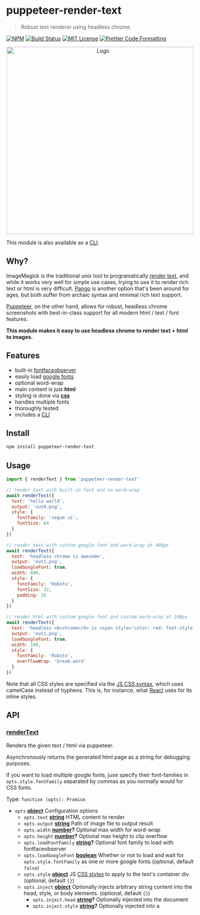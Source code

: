 # puppeteer-render-text

> Robust text renderer using headless chrome.

[![NPM](https://img.shields.io/npm/v/puppeteer-render-text.svg)](https://www.npmjs.com/package/chatgpt) [![Build Status](https://github.com/transitive-bullshit/puppeteer-render-text/actions/workflows/test.yml/badge.svg)](https://github.com/transitive-bullshit/puppeteer-render-text/actions/workflows/test.yml) [![MIT License](https://img.shields.io/badge/license-MIT-blue)](https://github.com/transitive-bullshit/puppeteer-render-text/blob/main/license) [![Prettier Code Formatting](https://img.shields.io/badge/code_style-prettier-brightgreen.svg)](https://prettier.io)

<p align="center">
  <img width="502" alt="Logo" src="https://cdn.rawgit.com/transitive-bullshit/puppeteer-render-text/master/media/logo.png">
</p>

This module is also available as a [CLI](https://github.com/transitive-bullshit/puppeteer-render-text-cli).

## Why?

ImageMagick is the traditional unix tool to programatically [render text](http://www.imagemagick.org/Usage/text/), and while it works very well for simple use cases, trying to use it to render rich text or html is very difficult. [Pango](https://www.pango.org/) is another option that's been around for ages, but both suffer from archaic syntax and minimal rich text support.

[Puppeteer](https://github.com/GoogleChrome/puppeteer), on the other hand, allows for robust, headless chrome screenshots with best-in-class support for all modern html / text / font features.

**This module makes it easy to use headless chrome to render text + html to images.**

## Features

- built-in [fontfaceobserver](https://fontfaceobserver.com/)
- easily load [google fonts](https://fonts.google.com/)
- optional word-wrap
- main content is just **html**
- styling is done via [**css**](https://www.w3schools.com/jsref/dom_obj_style.asp)
- handles multiple fonts
- thoroughly tested
- includes a [CLI](https://github.com/transitive-bullshit/puppeteer-render-text-cli)

## Install

```bash
npm install puppeteer-render-text
```

## Usage

```js
import { renderText } from 'puppeteer-render-text'

// render text with built-in font and no word-wrap
await renderText({
  text: 'hello world',
  output: 'out0.png',
  style: {
    fontFamily: 'segue ui',
    fontSize: 64
  }
})

// render text with custom google font and word-wrap at 400px
await renderText({
  text: 'headless chrome is awesome',
  output: 'out1.png',
  loadGoogleFont: true,
  width: 400,
  style: {
    fontFamily: 'Roboto',
    fontSize: 32,
    padding: 16
  }
})

// render html with custom google font and custom word-wrap at 100px
await renderText({
  text: 'headless <b>chrome</b> is <span style="color: red: font-style: italic;">awesome</span>',
  output: 'out1.png',
  loadGoogleFont: true,
  width: 100,
  style: {
    fontFamily: 'Roboto',
    overflowWrap: 'break-word'
  }
})
```

Note that all CSS styles are specified via the [JS CSS syntax](https://www.w3schools.com/jsref/dom_obj_style.asp), which uses camelCase instead of hyphens. This is, for instance, what [React](https://reactjs.org/docs/dom-elements.html#style) uses for its inline styles.

## API

<!-- Generated by documentation.js. Update this documentation by updating the source code. -->

### [renderText](https://github.com/transitive-bullshit/puppeteer-render-text/blob/84968b73d804d01638692d9196c7d49cbfcd6a61/index.js#L43-L167)

Renders the given text / html via puppeteer.

Asynchronously returns the generated html page as a string for debugging purposes.

If you want to load multiple google fonts, juse specify their font-families in `opts.style.fontFamily`
separated by commas as you normally would for CSS fonts.

Type: `function (opts): Promise`

- `opts` **[object](https://developer.mozilla.org/docs/Web/JavaScript/Reference/Global_Objects/Object)** Configuration options
  - `opts.text` **[string](https://developer.mozilla.org/docs/Web/JavaScript/Reference/Global_Objects/String)** HTML content to render
  - `opts.output` **[string](https://developer.mozilla.org/docs/Web/JavaScript/Reference/Global_Objects/String)** Path of image file to output result
  - `opts.width` **[number](https://developer.mozilla.org/docs/Web/JavaScript/Reference/Global_Objects/Number)?** Optional max width for word-wrap
  - `opts.height` **[number](https://developer.mozilla.org/docs/Web/JavaScript/Reference/Global_Objects/Number)?** Optional max height to clip overflow
  - `opts.loadFontFamily` **[string](https://developer.mozilla.org/docs/Web/JavaScript/Reference/Global_Objects/String)?** Optional font family to load with fontfaceobserver
  - `opts.loadGoogleFont` **[boolean](https://developer.mozilla.org/docs/Web/JavaScript/Reference/Global_Objects/Boolean)** Whether or not to load and wait for `opts.style.fontFamily` as one or more google fonts (optional, default `false`)
  - `opts.style` **[object](https://developer.mozilla.org/docs/Web/JavaScript/Reference/Global_Objects/Object)** JS [CSS styles](https://www.w3schools.com/jsref/dom_obj_style.asp) to apply to the text's container div (optional, default `{}`)
  - `opts.inject` **[object](https://developer.mozilla.org/docs/Web/JavaScript/Reference/Global_Objects/Object)** Optionally injects arbitrary string content into the head, style, or body elements. (optional, default `{}`)
    - `opts.inject.head` **[string](https://developer.mozilla.org/docs/Web/JavaScript/Reference/Global_Objects/String)?** Optionally injected into the document <head>
    - `opts.inject.style` **[string](https://developer.mozilla.org/docs/Web/JavaScript/Reference/Global_Objects/String)?** Optionally injected into a <style> tag within the document <head>
    - `opts.inject.body` **[string](https://developer.mozilla.org/docs/Web/JavaScript/Reference/Global_Objects/String)?** Optionally injected into the document <body>

## Related

- [puppeteer-render-text-cli](https://github.com/transitive-bullshit/puppeteer-render-text-cli) - CLI for this module.
- [puppeteer](https://github.com/GoogleChrome/puppeteer) - Headless Chrome Node API.
- [awesome-puppeteer](https://github.com/transitive-bullshit/awesome-puppeteer) - Curated list of awesome puppeteer resources.

## License

MIT © [Travis Fischer](https://transitivebullsh.it)

If you found this project interesting, please consider [sponsoring me](https://github.com/sponsors/transitive-bullshit) or <a href="https://twitter.com/transitive_bs">following me on twitter <img src="https://storage.googleapis.com/saasify-assets/twitter-logo.svg" alt="twitter" height="24px" align="center"></a>
